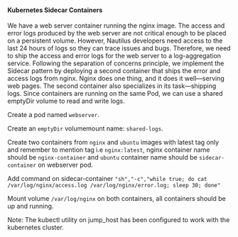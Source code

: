 #### Kubernetes Sidecar Containers

We have a web server container running the nginx image. The access and error logs produced by the web server are not critical enough to be placed on a persistent volume. However, Nautilus developers need access to the last 24 hours of logs so they can trace issues and bugs. Therefore, we need to ship the access and error logs for the web server to a log-aggregation service. Following the separation of concerns principle, we implement the Sidecar pattern by deploying a second container that ships the error and access logs from nginx. Nginx does one thing, and it does it well—serving web pages. The second container also specializes in its task—shipping logs. Since containers are running on the same Pod, we can use a shared emptyDir volume to read and write logs.


Create a pod named `webserver`.

Create an `emptyDir` volumemount name: `shared-logs`.

Create two containers from `nginx` and `ubuntu` images with latest tag only and remember to mention tag i.e `nginx:latest`, nginx container name should be `nginx-container` and `ubuntu` container name should be `sidecar-container` on webserver pod.

Add command on sidecar-container  `"sh","-c","while true; do cat /var/log/nginx/access.log /var/log/nginx/error.log; sleep 30; done"`

Mount volume `/var/log/nginx` on both containers, all containers should be up and running.

Note: The kubectl utility on jump_host has been configured to work with the kubernetes cluster.
